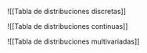 ![[Tabla de distribuciones discretas]] 



![[Tabla de distribuciones continuas]]

![[Tabla de distribuciones multivariadas]]
